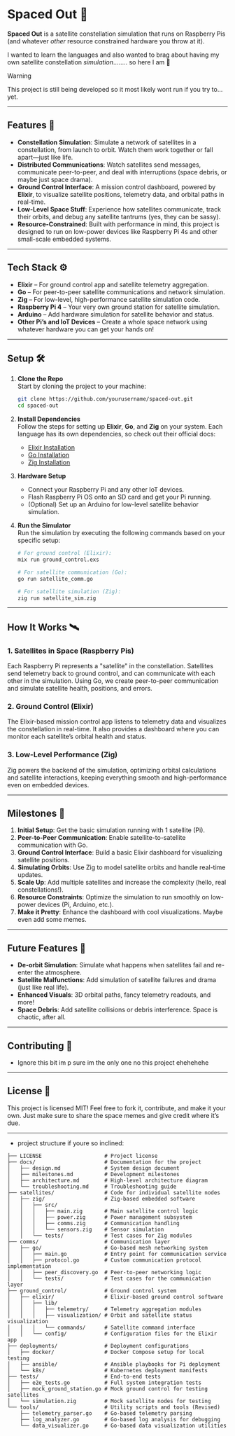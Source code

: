 # Spaced Out 🌌

**Spaced Out** is a satellite constellation simulation that runs on Raspberry Pis (and whatever *other* resource constrained hardware you throw at it). 

I wanted to learn the languages and also wanted to brag about having my own satellite constellation *simulation*........ so here I am 🙈

> [!WARNING]
> This project is still being developed so it most likely wont run if you try to... yet.

---

## Features 🚀

- **Constellation Simulation**: Simulate a network of satellites in a constellation, from launch to orbit. Watch them work together or fall apart—just like life.
- **Distributed Communications**: Watch satellites send messages, communicate peer-to-peer, and deal with interruptions (space debris, or maybe just space drama).
- **Ground Control Interface**: A mission control dashboard, powered by **Elixir**, to visualize satellite positions, telemetry data, and orbital paths in real-time.
- **Low-Level Space Stuff**: Experience how satellites communicate, track their orbits, and debug any satellite tantrums (yes, they can be sassy).
- **Resource-Constrained**: Built with performance in mind, this project is designed to run on low-power devices like Raspberry Pi 4s and other small-scale embedded systems.

---

## Tech Stack ⚙️

- **Elixir** – For ground control app and satellite telemetry aggregation.
- **Go** – For peer-to-peer satellite communications and network simulation.
- **Zig** – For low-level, high-performance satellite simulation code.
- **Raspberry Pi 4** – Your very own ground station for satellite simulation.
- **Arduino** – Add hardware simulation for satellite behavior and status.
- **Other Pi’s and IoT Devices** – Create a whole space network using whatever hardware you can get your hands on!

---

## Setup 🛠️

1. **Clone the Repo**  
   Start by cloning the project to your machine:

   ```bash
   git clone https://github.com/yourusername/spaced-out.git
   cd spaced-out
   ```

2. **Install Dependencies**  
   Follow the steps for setting up **Elixir**, **Go**, and **Zig** on your system. Each language has its own dependencies, so check out their official docs:
   
   - [Elixir Installation](https://elixir-lang.org/install.html)
   - [Go Installation](https://golang.org/doc/install)
   - [Zig Installation](https://ziglang.org/download/)

3. **Hardware Setup**  
   - Connect your Raspberry Pi and any other IoT devices.
   - Flash Raspberry Pi OS onto an SD card and get your Pi running.
   - (Optional) Set up an Arduino for low-level satellite behavior simulation.

4. **Run the Simulator**  
   Run the simulation by executing the following commands based on your specific setup:

   ```bash
   # For ground control (Elixir):
   mix run ground_control.exs

   # For satellite communication (Go):
   go run satellite_comm.go

   # For satellite simulation (Zig):
   zig run satellite_sim.zig
   ```

---

## How It Works 🛰️

### 1. **Satellites in Space (Raspberry Pis)**  
Each Raspberry Pi represents a "satellite" in the constellation. Satellites send telemetry back to ground control, and can communicate with each other in the simulation. Using Go, we create peer-to-peer communication and simulate satellite health, positions, and errors.

### 2. **Ground Control (Elixir)**  
The Elixir-based mission control app listens to telemetry data and visualizes the constellation in real-time. It also provides a dashboard where you can monitor each satellite’s orbital health and status.

### 3. **Low-Level Performance (Zig)**  
Zig powers the backend of the simulation, optimizing orbital calculations and satellite interactions, keeping everything smooth and high-performance even on embedded devices.

---

## Milestones 🚀

1. **Initial Setup**: Get the basic simulation running with 1 satellite (Pi).
2. **Peer-to-Peer Communication**: Enable satellite-to-satellite communication with Go.
3. **Ground Control Interface**: Build a basic Elixir dashboard for visualizing satellite positions.
4. **Simulating Orbits**: Use Zig to model satellite orbits and handle real-time updates.
5. **Scale Up**: Add multiple satellites and increase the complexity (hello, real constellations!).
6. **Resource Constraints**: Optimize the simulation to run smoothly on low-power devices (Pi, Arduino, etc.).
7. **Make it Pretty**: Enhance the dashboard with cool visualizations. Maybe even add some memes.

---

## Future Features 🌠

- **De-orbit Simulation**: Simulate what happens when satellites fail and re-enter the atmosphere.
- **Satellite Malfunctions**: Add simulation of satellite failures and drama (just like real life).
- **Enhanced Visuals**: 3D orbital paths, fancy telemetry readouts, and more!
- **Space Debris**: Add satellite collisions or debris interference. Space is chaotic, after all.

---

## Contributing 🖖

- Ignore this bit im p sure im the only one no this project ehehehehe

---

## License 📜

This project is licensed MIT! Feel free to fork it, contribute, and make it your own. Just make sure to share the space memes and give credit where it’s due.

---

- project structure if youre so inclined:

```├── README.md                  # Project overview and instructions
├── LICENSE                    # Project license
├── docs/                      # Documentation for the project
│   ├── design.md              # System design document
│   ├── milestones.md          # Development milestones
│   ├── architecture.md        # High-level architecture diagram
│   └── troubleshooting.md     # Troubleshooting guide
├── satellites/                # Code for individual satellite nodes
│   ├── zig/                   # Zig-based embedded software
│   │   ├── src/
│   │   │   ├── main.zig       # Main satellite control logic
│   │   │   ├── power.zig      # Power management subsystem
│   │   │   ├── comms.zig      # Communication handling
│   │   │   └── sensors.zig    # Sensor simulation
│   │   └── tests/             # Test cases for Zig modules
├── comms/                     # Communication layer
│   ├── go/                    # Go-based mesh networking system
│   │   ├── main.go            # Entry point for communication service
│   │   ├── protocol.go        # Custom communication protocol implementation
│   │   ├── peer_discovery.go  # Peer-to-peer networking logic
│   │   └── tests/             # Test cases for the communication layer
├── ground_control/            # Ground control system
│   ├── elixir/                # Elixir-based ground control software
│   │   ├── lib/
│   │   │   ├── telemetry/     # Telemetry aggregation modules
│   │   │   ├── visualization/ # Orbit and satellite status visualization
│   │   │   └── commands/      # Satellite command interface
│   │   └── config/            # Configuration files for the Elixir app
├── deployments/               # Deployment configurations
│   ├── docker/                # Docker Compose setup for local testing
│   ├── ansible/               # Ansible playbooks for Pi deployment
│   └── k8s/                   # Kubernetes deployment manifests
├── tests/                     # End-to-end tests
│   ├── e2e_tests.go           # Full system integration tests
│   ├── mock_ground_station.go # Mock ground control for testing satellites
│   └── simulation.zig         # Mock satellite nodes for testing
└── tools/                     # Utility scripts and tools (Revised)
    ├── telemetry_parser.go    # Go-based telemetry parsing
    ├── log_analyzer.go        # Go-based log analysis for debugging
    └── data_visualizer.go     # Go-based data visualization utilities
```
